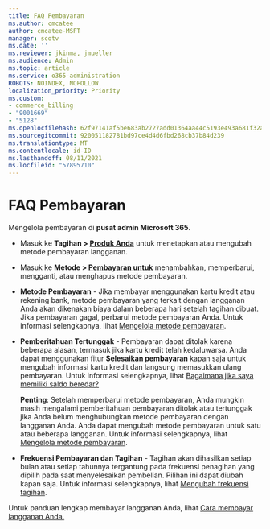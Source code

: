 ```yaml
---
title: FAQ Pembayaran
ms.author: cmcatee
author: cmcatee-MSFT
manager: scotv
ms.date: ''
ms.reviewer: jkinma, jmueller
ms.audience: Admin
ms.topic: article
ms.service: o365-administration
ROBOTS: NOINDEX, NOFOLLOW
localization_priority: Priority
ms.custom:
- commerce_billing
- "9001669"
- "5128"
ms.openlocfilehash: 62f97141af5be683ab2727add01364aa44c5193e493a681f32acd208f7197825
ms.sourcegitcommit: 920051182781bd97ce4d4d6fbd268cb37b84d239
ms.translationtype: MT
ms.contentlocale: id-ID
ms.lasthandoff: 08/11/2021
ms.locfileid: "57895710"
---
```

# <a name="payment-faq"></a>FAQ Pembayaran

Mengelola pembayaran di **pusat admin Microsoft 365**.

- Masuk ke **Tagihan > [Produk Anda](https://go.microsoft.com/fwlink/p/?linkid=842054)** untuk menetapkan atau mengubah metode pembayaran langganan.
- Masuk ke **Metode > [Pembayaran untuk](https://go.microsoft.com/fwlink/p/?linkid=2018806)** menambahkan, memperbarui, mengganti, atau menghapus metode pembayaran.

- **Metode Pembayaran** - Jika membayar menggunakan kartu kredit atau rekening bank, metode pembayaran yang terkait dengan langganan Anda akan dikenakan biaya dalam beberapa hari setelah tagihan dibuat. Jika pembayaran gagal, perbarui metode pembayaran Anda. Untuk informasi selengkapnya, lihat [Mengelola metode pembayaran](https://docs.microsoft.com/microsoft-365/commerce/billing-and-payments/manage-payment-methods).

- **Pemberitahuan Tertunggak** - Pembayaran dapat ditolak karena beberapa alasan, termasuk jika kartu kredit telah kedaluwarsa. Anda dapat menggunakan fitur **Selesaikan pembayaran** kapan saja untuk mengubah informasi kartu kredit dan langsung memasukkan ulang pembayaran. Untuk informasi selengkapnya, lihat [Bagaimana jika saya memiliki saldo beredar?](https://docs.microsoft.com/microsoft-365/commerce/billing-and-payments/pay-for-your-subscription#what-if-i-have-an-outstanding-balance)

    **Penting**: Setelah memperbarui metode pembayaran, Anda mungkin masih mengalami pemberitahuan pembayaran ditolak atau tertunggak jika Anda belum menghubungkan metode pembayaran dengan langganan Anda. Anda dapat mengubah metode pembayaran untuk satu atau beberapa langganan. Untuk informasi selengkapnya, lihat [Mengelola metode pembayaran](https://docs.microsoft.com/microsoft-365/commerce/billing-and-payments/manage-payment-methods).

- **Frekuensi Pembayaran dan Tagihan** - Tagihan akan dihasilkan setiap bulan atau setiap tahunnya tergantung pada frekuensi penagihan yang dipilih pada saat menyelesaikan pembelian. Pilihan ini dapat diubah kapan saja. Untuk informasi selengkapnya, lihat [Mengubah frekuensi tagihan](https://docs.microsoft.com/microsoft-365/commerce/billing-and-payments/change-payment-frequency).

Untuk panduan lengkap membayar langganan Anda, lihat [Cara membayar langganan Anda.](https://docs.microsoft.com/microsoft-365/commerce/billing-and-payments/pay-for-your-subscription)
